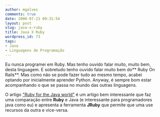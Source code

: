 ```yaml
---
author: mgalves
comments: true
date: 2006-07-21 09:31:54
layout: post
slug: java-x-ruby
title: Java X Ruby
wordpress_id: 73
tags:
- Java
- Linguagens de Programação
---
```


Eu nunca programei em Ruby. Mas tenho ouvido falar muito,  muito bem, desta linguagem. E sobretudo tenho ouvido falar muito bem do** Ruby On Rails**. Mas como não se pode fazer tudo ao mesmo tempo, acabei optando por inicialmente aprender Python. Anyway, é sempre bom estar acompanhando o que se passa no mundo das outras linguagens.

O artigo  ["Ruby for the Java world"](http://www.javaworld.com/javaworld/jw-07-2006/jw-0717-ruby.html)   é um artigo bem interessante que faz uma comparação entre **Ruby** e Java  (e interessante para programadores java como eu) e apresenta a ferramenta **JRuby** que permite que uma use recursos da outra e vice-versa.
